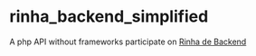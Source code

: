 # rinha_backend_simplified

A php API without frameworks participate on [Rinha de Backend](https://github.com/zanfranceschi/rinha-de-backend-2023-q3)
